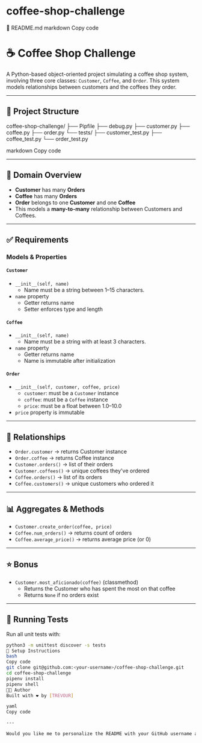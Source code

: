 # coffee-shop-challenge
📄 README.md
markdown
Copy code
# ☕ Coffee Shop Challenge

A Python-based object-oriented project simulating a coffee shop system, involving three core classes: `Customer`, `Coffee`, and `Order`. This system models relationships between customers and the coffees they order.

---

## 📁 Project Structure

coffee-shop-challenge/
├── Pipfile
├── debug.py
├── customer.py
├── coffee.py
├── order.py
└── tests/
├── customer_test.py
├── coffee_test.py
└── order_test.py

markdown
Copy code

---

## 🧠 Domain Overview

- **Customer** has many **Orders**
- **Coffee** has many **Orders**
- **Order** belongs to one **Customer** and one **Coffee**
- This models a **many-to-many** relationship between Customers and Coffees.

---

## ✅ Requirements

### Models & Properties

#### `Customer`
- `__init__(self, name)`
  - Name must be a string between 1–15 characters.
- `name` property
  - Getter returns name
  - Setter enforces type and length

#### `Coffee`
- `__init__(self, name)`
  - Name must be a string with at least 3 characters.
- `name` property
  - Getter returns name
  - Name is immutable after initialization

#### `Order`
- `__init__(self, customer, coffee, price)`
  - `customer`: must be a `Customer` instance
  - `coffee`: must be a `Coffee` instance
  - `price`: must be a float between 1.0–10.0
- `price` property is immutable

---

## 🔁 Relationships

- `Order.customer` → returns Customer instance
- `Order.coffee` → returns Coffee instance
- `Customer.orders()` → list of their orders
- `Customer.coffees()` → unique coffees they've ordered
- `Coffee.orders()` → list of its orders
- `Coffee.customers()` → unique customers who ordered it

---

## 📊 Aggregates & Methods

- `Customer.create_order(coffee, price)`
- `Coffee.num_orders()` → returns count of orders
- `Coffee.average_price()` → returns average price (or 0)

---

## ⭐ Bonus

- `Customer.most_aficionado(coffee)` (classmethod)
  - Returns the Customer who has spent the most on that coffee
  - Returns `None` if no orders exist

---

## 🧪 Running Tests

Run all unit tests with:

```bash
python3 -m unittest discover -s tests
🔧 Setup Instructions
bash
Copy code
git clone git@github.com:<your-username>/coffee-shop-challenge.git
cd coffee-shop-challenge
pipenv install
pipenv shell
👨‍💻 Author
Built with ❤️ by [TREVOUR]

yaml
Copy code

---

Would you like me to personalize the README with your GitHub username and name?
















